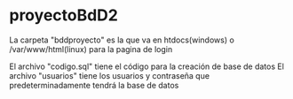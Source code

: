 # proyectoBdD2
La carpeta "bddproyecto" es la que va en htdocs(windows) o /var/www/html(linux) para la pagina de login

El archivo "codigo.sql" tiene el código para la creación de base de datos
El archivo "usuarios" tiene los usuarios y contraseña que predeterminadamente tendrá la base de datos
